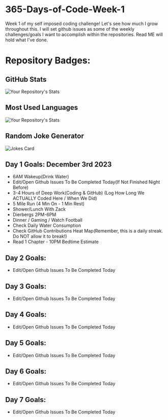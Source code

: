 # 365-Days-of-Code-Week-1
Week 1 of my self imposed coding challenge! Let's see how much I grow throughout this. I will set github issues as some of the weekly challenges/goals I want to accomplish within the repositories. Read ME will hold what I've done.

# Repository Badges:

## GitHub Stats

![Your Repository's Stats](https://github-readme-stats.vercel.app/api?username=JackStendeback&show_icons=true)

## Most Used Languages

![Your Repository's Stats](https://github-readme-stats.vercel.app/api/top-langs/?username=JackStendeback&theme=blue-green)

## Random Joke Generator

![Jokes Card](https://readme-jokes.vercel.app/api)

## Day 1 Goals: December 3rd 2023
* 6AM Wakeup(Drink Water)
* Edit/Open Github Issues To Be Completed Today(If Not Finished Night Before)
* 3-4 Hours of Deep Work(Coding & GitHub) (Log How Long We ACTUALLY Coded Here / When We Did)
* 5 Mile Run (4 Min On - 1 Min Rest)
* Shower/Lunch With Zack
* Dierbergs 2PM-6PM
* Dinner / Gaming / Watch Football
* Check Daily Water Consumption
* Check GitHub Contributions Heat Map(Remember, this is a daily streak. Do NOT allow it to break!)
* Read 1 Chapter - 10PM Bedtime Estimate


## Day 2 Goals:
* Edit/Open Github Issues To Be Completed Today


## Day 3 Goals:
* Edit/Open Github Issues To Be Completed Today


## Day 4 Goals:
* Edit/Open Github Issues To Be Completed Today


## Day 5 Goals:
* Edit/Open Github Issues To Be Completed Today


## Day 6 Goals:
* Edit/Open Github Issues To Be Completed Today


## Day 7 Goals:
* Edit/Open Github Issues To Be Completed Today

